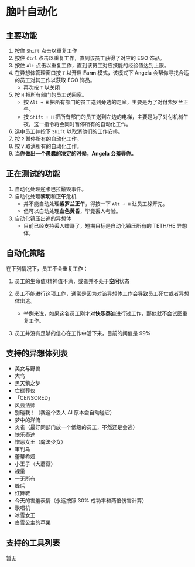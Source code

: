 # 脑叶自动化
 
## 主要功能

1. 按住 `Shift` 点击以重复工作
2. 按住 `Ctrl` 点击以重复工作，直到该员工获得了对应的 EGO 饰品。
3. 按住 `Alt` 点击以重复工作，直到该员工对应技能的经验值达到上限。
4. 在异想体管理窗口按 `T` 以开启 **Farm** 模式，该模式下 Angela 会帮你寻找合适的员工对其工作以获取 EGO 饰品。
   - 再次按 `T` 以关闭
6. 按 `H` 把所有部门的员工送回家。
   - 按 `Alt + H` 把所有部门的员工送到旁边的走廊，主要是为了对付紫罗兰正午。
   - 按 `Shift + H` 把所有部门的员工送到左边的电梯，主要是为了对付机械午夜，这一指令将会同时暂停所有的自动化工作。
9. 选中员工并按下 `Shift` 以取消他们的工作安排。
8. 按 `P` 暂停所有的自动化工作。
11. 按 `V` 取消所有的自动化工作。
12. **当你做出一个愚蠢的决定的时候，Angela 会羞辱你。**

## 正在测试的功能

1. 自动化处理逆卡巴拉融毁事件。
3. 自动化处理**黎明**和**正午**危机
   - 并不能自动处理**紫罗兰正午**，得按一下 `Alt + H` 让员工躲开先。
   - 但可以自动处理**血色黄昏**，毕竟丢人考验。
4. 自动化镇压出逃的异想体
   - 目前已经支持丢人蝶哥了，短期目标是自动化镇压所有的 TETH/HE 异想体。

## 自动化策略

在下列情况下，员工不会重复工作：

1. 员工的生命值/精神值不满，或者并不处于**空闲**状态

2. 员工不能进行这项工作，通常是因为对该异想体工作会导致员工死亡或者异想体出逃。
   - 举例来说，如果这名员工刚才对**快乐泰迪**进行过工作，那他就不会试图重复工作。

3. 员工并没有足够的信心在工作中活下来，目前的阈值是 99%

## 支持的异想体列表

- 美女与野兽
- 大鸟
- 黑天鹅之梦
- 亡蝶葬仪
- 「CENSORED」
- 风云法师
- 别碰我！（我这个丢人 AI 原本会自动碰它）
- 梦中的洋流
- 炎雀（最好同部门放一个低级的员工，不然还是会逃）
- 快乐泰迪
- 憎恶女王（魔法少女）
- 审判鸟
- 蕾蒂希娅
- 小王子（大蘑菇）
- 裸巢
- 一无所有
- 蜂后
- 红舞鞋
- 今天的害羞表情（永远按照 30% 成功率和两倍伤害计算）
- 歌唱机
- 冰雪女王
- 白雪公主的苹果

## 支持的工具列表

暂无

